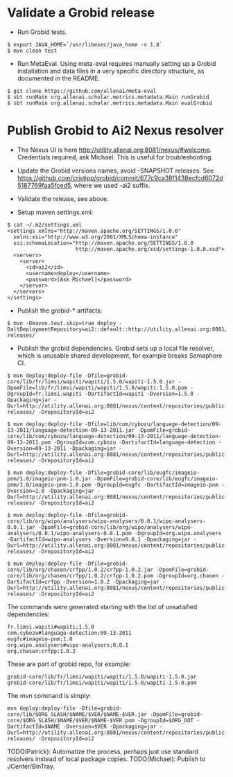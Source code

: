 # Validate a Grobid release

* Run Grobid tests.

```
$ export JAVA_HOME=`/usr/libexec/java_home -v 1.8`
$ mvn clean test
```

* Run MetaEval. Using meta-eval requires manually setting up a Grobid installation and data files in a very specific directory structure, as documented in the README.

```
$ git clone https://github.com/allenai/meta-eval
$ sbt runMain org.allenai.scholar.metrics.metadata.Main runGrobid
$ sbt runMain org.allenai.scholar.metrics.metadata.Main evalGrobid
```

# Publish Grobid to Ai2 Nexus resolver

* The Nexus UI is here http://utility.allenai.org:8081/nexus/#welcome. Credentials required, ask Michael. This is useful for troubleshooting.

* Update the Grobid versions names, avoid -SNAPSHOT releases. See https://github.com/cristipp/grobid/commit/677c9ca38f1438ecfcd6072d5187769faa5fced5, where we used -ai2 suffix.

* Validate the release, see above.

* Setup maven settings.xml:

```
$ cat ~/.m2/settings.xml
<settings xmlns="http://maven.apache.org/SETTINGS/1.0.0"
  xmlns:xsi="http://www.w3.org/2001/XMLSchema-instance"
  xsi:schemaLocation="http://maven.apache.org/SETTINGS/1.0.0
                      http://maven.apache.org/xsd/settings-1.0.0.xsd">
  <servers>
    <server>
      <id>ai2</id>
      <username>deploy</username>
      <password>[Ask Michael]</password>
    </server>
  </servers>
</settings>
```

* Publish the grobid-* artifacts:

```
$ mvn -Dmaven.test.skip=true deploy -DaltDeploymentRepository=ai2::default::http://utility.allenai.org:8081/nexus/content/repositories/public-releases/
```

* Publish the grobid dependencies. Grobid sets up a local file resolver, which is unusable shared development, for example breaks Semaphore CI.

```
$ mvn deploy:deploy-file -Dfile=grobid-core/lib/fr/limsi/wapiti/wapiti/1.5.0/wapiti-1.5.0.jar -DpomFile=lib/fr/limsi/wapiti/wapiti/1.5.0/wapiti-1.5.0.pom -DgroupId=fr.limsi.wapiti -DartifactId=wapiti -Dversion=1.5.0 -Dpackaging=jar -Durl=http://utility.allenai.org:8081/nexus/content/repositories/public-releases/ -DrepositoryId=ai2

$ mvn deploy:deploy-file -Dfile=lib/com/cybozu/language-detection/09-13-2011/language-detection-09-13-2011.jar -DpomFile=grobid-core/lib/com/cybozu/language-detection/09-13-2011/language-detection-09-13-2011.pom -DgroupId=com.cybozu -DartifactId=language-detection -Dversion=09-13-2011 -Dpackaging=jar -Durl=http://utility.allenai.org:8081/nexus/content/repositories/public-releases/ -DrepositoryId=ai2

$ mvn deploy:deploy-file -Dfile=grobid-core/lib/eugfc/imageio-pnm/1.0/imageio-pnm-1.0.jar -DpomFile=grobid-core/lib/eugfc/imageio-pnm/1.0/imageio-pnm-1.0.pom -DgroupId=eugfc -DartifactId=imageio-pnm -Dversion=1.0 -Dpackaging=jar -Durl=http://utility.allenai.org:8081/nexus/content/repositories/public-releases/ -DrepositoryId=ai2

$ mvn deploy:deploy-file -Dfile=grobid-core/lib/org/wipo/analysers/wipo-analysers/0.0.1/wipo-analysers-0.0.1.jar -DpomFile=grobid-core/lib/org/wipo/analysers/wipo-analysers/0.0.1/wipo-analysers-0.0.1.pom -DgroupId=org.wipo.analysers -DartifactId=wipo-analysers -Dversion=0.0.1 -Dpackaging=jar -Durl=http://utility.allenai.org:8081/nexus/content/repositories/public-releases/ -DrepositoryId=ai2

$ mvn deploy:deploy-file -Dfile=grobid-core/lib/org/chasen/crfpp/1.0.2/crfpp-1.0.2.jar -DpomFile=grobid-core/lib/org/chasen/crfpp/1.0.2/crfpp-1.0.2.pom -DgroupId=org.chasen -DartifactId=crfpp -Dversion=1.0.2 -Dpackaging=jar -Durl=http://utility.allenai.org:8081/nexus/content/repositories/public-releases/ -DrepositoryId=ai2   
``` 

The commands were generated starting with the list of unsatisfied dependencies:

```
fr.limsi.wapiti#wapiti;1.5.0
com.cybozu#language-detection;09-13-2011
eugfc#imageio-pnm;1.0
org.wipo.analysers#wipo-analysers;0.0.1
org.chasen:crfpp:1.0.2
```

These are part of grobid repo, for example:

```
grobid-core/lib/fr/limsi/wapiti/wapiti/1.5.0/wapiti-1.5.0.jar
grobid-core/lib/fr/limsi/wapiti/wapiti/1.5.0/wapiti-1.5.0.pom
```

The mvn command is simply:

```
mvn deploy:deploy-file -Dfile=grobid-core/lib/$ORG_SLASH/$NAME/$VER/$NAME-$VER.jar -DpomFile=grobid-core/$ORG_SLASH/$NAME/$VER/$NAME-$VER.pom -DgroupId=$ORG_DOT -DartifactId=$NAME -Dversion=$VER -Dpackaging=jar -Durl=http://utility.allenai.org:8081/nexus/content/repositories/public-releases/ -DrepositoryId=ai2
```

TODO(Patrick): Automatize the process, perhaps just use standard resolvers instead of local package copies.
TODO(Michael): Publish to JCenter/BinTray.

